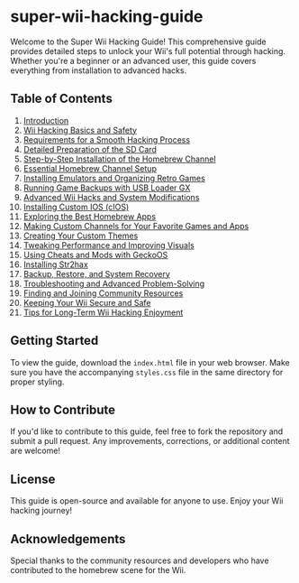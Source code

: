 # super-wii-hacking-guide

Welcome to the Super Wii Hacking Guide! This comprehensive guide provides detailed steps to unlock your Wii's full potential through hacking. Whether you're a beginner or an advanced user, this guide covers everything from installation to advanced hacks.

## Table of Contents

1. [Introduction](#introduction)
2. [Wii Hacking Basics and Safety](#wii-hacking-basics-and-safety)
3. [Requirements for a Smooth Hacking Process](#requirements-for-a-smooth-hacking-process)
4. [Detailed Preparation of the SD Card](#detailed-preparation-of-the-sd-card)
5. [Step-by-Step Installation of the Homebrew Channel](#step-by-step-installation-of-the-homebrew-channel)
6. [Essential Homebrew Channel Setup](#essential-homebrew-channel-setup)
7. [Installing Emulators and Organizing Retro Games](#installing-emulators-and-organizing-retro-games)
8. [Running Game Backups with USB Loader GX](#running-game-backups-with-usb-loader-gx)
9. [Advanced Wii Hacks and System Modifications](#advanced-wii-hacks-and-system-modifications)
10. [Installing Custom IOS (cIOS)](#installing-custom-ios-cios)
11. [Exploring the Best Homebrew Apps](#exploring-the-best-homebrew-apps)
12. [Making Custom Channels for Your Favorite Games and Apps](#making-custom-channels-for-your-favorite-games-and-apps)
13. [Creating Your Custom Themes](#creating-your-custom-themes)
14. [Tweaking Performance and Improving Visuals](#tweaking-performance-and-improving-visuals)
15. [Using Cheats and Mods with GeckoOS](#using-cheats-and-mods-with-geckoos)
16. [Installing Str2hax](#installing-str2hax)
17. [Backup, Restore, and System Recovery](#backup-restore-and-system-recovery)
18. [Troubleshooting and Advanced Problem-Solving](#troubleshooting-and-advanced-problem-solving)
19. [Finding and Joining Community Resources](#finding-and-joining-community-resources)
20. [Keeping Your Wii Secure and Safe](#keeping-your-wii-secure-and-safe)
21. [Tips for Long-Term Wii Hacking Enjoyment](#tips-for-long-term-wii-hacking-enjoyment)

## Getting Started

To view the guide, download the `index.html` file in your web browser. Make sure you have the accompanying `styles.css` file in the same directory for proper styling.

## How to Contribute

If you'd like to contribute to this guide, feel free to fork the repository and submit a pull request. Any improvements, corrections, or additional content are welcome!

## License

This guide is open-source and available for anyone to use. Enjoy your Wii hacking journey!

## Acknowledgements

Special thanks to the community resources and developers who have contributed to the homebrew scene for the Wii.

